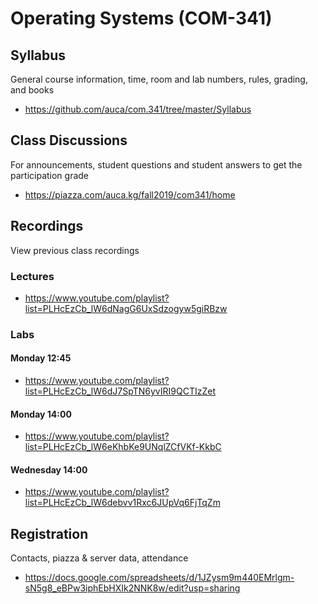 Operating Systems (COM-341)
===========================

## Syllabus

General course information, time, room and lab numbers, rules, grading, and
books

* <https://github.com/auca/com.341/tree/master/Syllabus>

## Class Discussions

For announcements, student questions and student answers to get the
participation grade

* <https://piazza.com/auca.kg/fall2019/com341/home>

## Recordings

View previous class recordings

### Lectures

* <https://www.youtube.com/playlist?list=PLHcEzCb_lW6dNagG6UxSdzogyw5giRBzw>

### Labs

#### Monday 12:45

* <https://www.youtube.com/playlist?list=PLHcEzCb_lW6dJ7SpTN6yvIRI9QCTIzZet>

#### Monday 14:00

* <https://www.youtube.com/playlist?list=PLHcEzCb_lW6eKhbKe9UNqlZCfVKf-KkbC>

#### Wednesday 14:00

* <https://www.youtube.com/playlist?list=PLHcEzCb_lW6debvv1Rxc6JUpVq6FjTqZm>

## Registration

Contacts, piazza & server data, attendance

* <https://docs.google.com/spreadsheets/d/1JZysm9m440EMrlgm-sN5g8_eBPw3iphEbHXIk2NNK8w/edit?usp=sharing>

